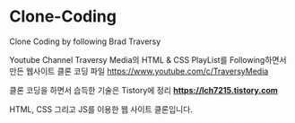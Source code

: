 # Clone-Coding
Clone Coding by following Brad Traversy

Youtube Channel Traversy Media의 HTML & CSS PlayList를 Following하면서 만든 웹사이트 클론 코딩 파일
<a>https://www.youtube.com/c/TraversyMedia</a>

클론 코딩을 하면서 습득한 기술은 Tistory에 정리
<Strong><a>https://lch7215.tistory.com</a></Strong>

HTML, CSS 그리고 JS를 이용한 웹 사이트 클론입니다.

